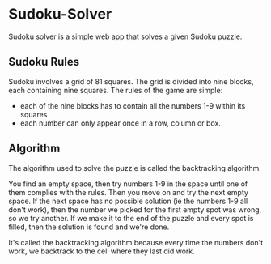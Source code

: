# Sudoku-Solver
Sudoku solver is a simple web app that solves a given Sudoku puzzle.

## Sudoku Rules
Sudoku involves a grid of 81 squares.
The grid is divided into nine blocks, each containing nine squares.
The rules of the game are simple:
- each of the nine blocks has to contain all the numbers 1-9 within its squares
- each number can only appear once in a row, column or box.

## Algorithm
The algorithm used to solve the puzzle is called the backtracking algorithm.

You find an empty space, then try numbers 1-9 in the space until one of them complies with the rules.
Then you move on and try the next empty space. If the next space has no possible solution (ie the numbers 1-9 all don't work),
then the number we picked for the first empty spot was wrong, so we try another. If we make it to the end of the puzzle and every spot is filled,
then the solution is found and we're done.

It's called the backtracking algorithm because every time the numbers don't work, we backtrack to the cell where they last did work.  
